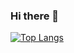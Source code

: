 ### Hi there 👋

<!--
**EduardoMV/EduardoMV** is a ✨ _special_ ✨ repository because its `README.md` (this file) appears on your GitHub profile.

Here are some ideas to get you started:

- 🔭 I’m currently working on MediaLab's webpage
- 🌱 I’m currently learning Java and C++
- 👯 I’m looking to collaborate on Tensorflow
- 🤔 I’m looking for help with C++
- 💬 Ask me about python
- 📫 How to reach me: www.linkedin.com/in/eduardo-ulises-martinez-vaca-4799aa262
-->

[![Top Langs](https://github-readme-stats.vercel.app/api/top-langs/?username=eduardomv)](https://github.com/eduardomv/github-readme-stats)

